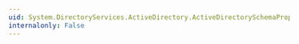```yaml
---
uid: System.DirectoryServices.ActiveDirectory.ActiveDirectorySchemaPropertyCollection.Contains(System.DirectoryServices.ActiveDirectory.ActiveDirectorySchemaProperty)
internalonly: False
---
```

